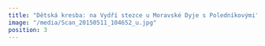 ```yaml
---
title: "Dětská kresba: na Vydří stezce u Moravské Dyje s Poledníkovými"
image: "/media/Scan_20150511_104652_u.jpg"
position: 3
---
```

